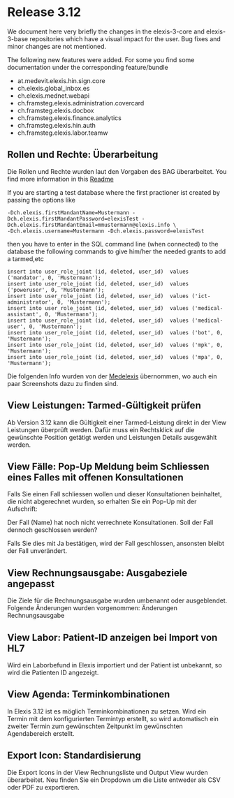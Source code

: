 # Release 3.12

We document here very briefly the changes in the elexis-3-core and elexis-3-base repositories which have a visual impact for the user.
Bug fixes and minor changes are not mentioned.

The following new features were added. For some you find some documentation under the corresponding feature/bundle

* at.medevit.elexis.hin.sign.core
* ch.elexis.global_inbox.es
* ch.elexis.mednet.webapi
* ch.framsteg.elexis.administration.covercard
* ch.framsteg.elexis.docbox
* ch.framsteg.elexis.finance.analytics
* ch.framsteg.elexis.hin.auth
* ch.framsteg.elexis.labor.teamw

## Rollen und Rechte: Überarbeitung

Die Rollen und Rechte wurden laut den Vorgaben des BAG überarbeitet. You find more information in this [Readme](./bundles/ch.elexis.core/src/ch/elexis/core/ac/README.md)

If you are starting a test database where the first practioner ist created by passing the options like

    -Dch.elexis.firstMandantName=Mustermann -Dch.elexis.firstMandantPassword=elexisTest -Dch.elexis.firstMandantEmail=mmustermann@elexis.info \
    -Dch.elexis.username=Mustermann -Dch.elexis.password=elexisTest

then you have to enter in the SQL command line (when connected) to the database the following commands to give him/her the needed grants to add a tarmed,etc

    insert into user_role_joint (id, deleted, user_id)  values ('mandator', 0, 'Mustermann');
    insert into user_role_joint (id, deleted, user_id)  values ('poweruser', 0, 'Mustermann');
    insert into user_role_joint (id, deleted, user_id)  values ('ict-administrator', 0, 'Mustermann');
    insert into user_role_joint (id, deleted, user_id)  values ('medical-assistant', 0, 'Mustermann');
    insert into user_role_joint (id, deleted, user_id)  values ('medical-user', 0, 'Mustermann');
    insert into user_role_joint (id, deleted, user_id)  values ('bot', 0, 'Mustermann');
    insert into user_role_joint (id, deleted, user_id)  values ('mpk', 0, 'Mustermann');
    insert into user_role_joint (id, deleted, user_id)  values ('mpa', 0, 'Mustermann');


Die folgenden Info wurden von der [Medelexis](https://support.medelexis.ch/docs/version-3-12) übernommen, wo auch ein paar Screenshots dazu zu finden sind.

## View Leistungen: Tarmed-Gültigkeit prüfen

Ab Version 3.12 kann die Gültigkeit einer Tarmed-Leistung direkt in der View Leistungen überprüft werden. Dafür muss ein Rechtsklick auf die gewünschte Position getätigt werden und Leistungen Details ausgewählt werden.

## View Fälle: Pop-Up Meldung beim Schliessen eines Falles mit offenen Konsultationen

Falls Sie einen Fall schliessen wollen und dieser Konsultationen beinhaltet, die nicht abgerechnet wurden, so erhalten Sie ein Pop-Up mit der Aufschrift:

Der Fall (Name) hat noch nicht verrechnete Konsultationen. Soll der Fall dennoch geschlossen werden?

Falls Sie dies mit Ja bestätigen, wird der Fall geschlossen, ansonsten bleibt der Fall unverändert.

## View Rechnungsausgabe: Ausgabeziele angepasst

Die Ziele für die Rechnungsausgabe wurden umbenannt oder ausgeblendet. Folgende Änderungen wurden vorgenommen:
Änderungen Rechnungsausgabe

## View Labor: Patient-ID anzeigen bei Import von HL7

Wird ein Laborbefund in Elexis importiert und der Patient ist unbekannt, so wird die Patienten ID angezeigt.

## View Agenda: Terminkombinationen

In Elexis 3.12 ist es möglich Terminkombinationen zu setzen. Wird ein Termin mit dem konfigurierten Termintyp erstellt, so wird automatisch ein zweiter Termin zum gewünschten Zeitpunkt im gewünschten Agendabereich erstellt.
 
## Export Icon: Standardisierung

Die Export Icons in der View Rechnungsliste und Output View wurden überarbeitet. Neu finden Sie ein Dropdown um die Liste entweder als CSV oder PDF zu exportieren.

